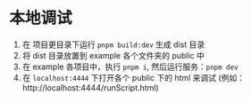 # 本地调试

1. 在 项目更目录下运行 `pnpm build:dev` 生成 dist 目录 
2. 将 dist 目录放置到 example 各个文件夹的 public 中
3. 在 example 各项目中，执行 `pnpm i`, 然后运行服务：`pnpm dev`
4. 在 `localhost:4444` 下打开各个 public 下的 html 来调试 (例如：http://localhost:4444/runScript.html)
